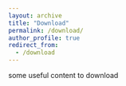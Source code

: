 ```yaml
---
layout: archive
title: "Download"
permalink: /download/
author_profile: true
redirect_from:
  - /download
---
```


some useful content to download

